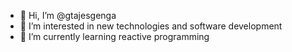 - 👋 Hi, I’m @gtajesgenga
- 👀 I’m interested in new technologies and software development
- 🌱 I’m currently learning reactive programming

<!---
gtajesgenga/gtajesgenga is a ✨ special ✨ repository because its `README.md` (this file) appears on your GitHub profile.
You can click the Preview link to take a look at your changes.
--->
